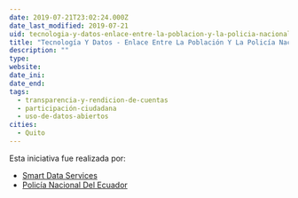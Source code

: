 ```yaml
---
date: 2019-07-21T23:02:24.000Z
date_last_modified: 2019-07-21
uid: tecnologia-y-datos-enlace-entre-la-poblacion-y-la-policia-nacional-del-ecuador
title: "Tecnología Y Datos - Enlace Entre La Población Y La Policía Nacional Del Ecuador"
description: ""
type: 
website: 
date_ini: 
date_end: 
tags:
  - transparencia-y-rendicion-de-cuentas
  - participación-ciudadana
  - uso-de-datos-abiertos
cities: 
  - Quito
---
```


Esta iniciativa fue realizada por:

- [Smart Data Services](/organizaciones/smart-data-services)
- [Policía Nacional Del Ecuador](/organizaciones/policia-nacional-del-ecuador)
